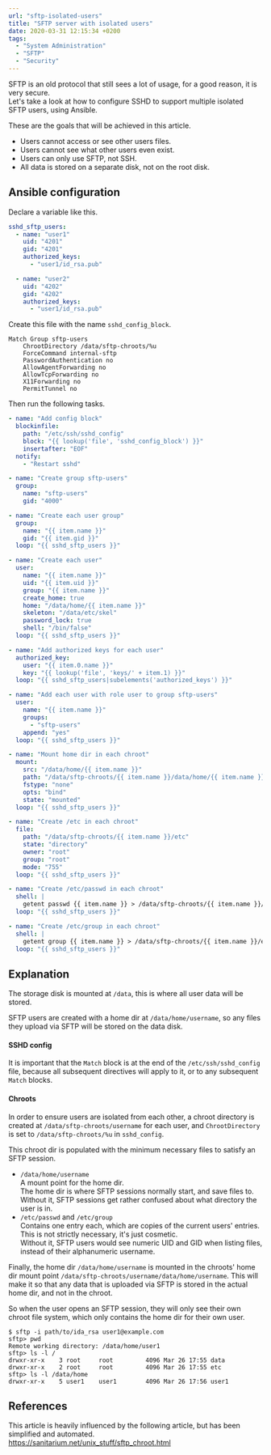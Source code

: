 ```yaml
---
url: "sftp-isolated-users"
title: "SFTP server with isolated users"
date: 2020-03-31 12:15:34 +0200
tags:
  - "System Administration"
  - "SFTP"
  - "Security"
---
```


SFTP is an old protocol that still sees a lot of usage,
for a good reason, it is very secure.  
Let's take a look at how to configure SSHD to support multiple isolated SFTP users,
using Ansible.

<!--more-->

These are the goals that will be achieved in this article.

- Users cannot access or see other users files.
- Users cannot see what other users even exist.
- Users can only use SFTP, not SSH.
- All data is stored on a separate disk, not on the root disk.



## Ansible configuration

Declare a variable like this.

```yaml
sshd_sftp_users:
  - name: "user1"
    uid: "4201"
    gid: "4201"
    authorized_keys:
      - "user1/id_rsa.pub"

  - name: "user2"
    uid: "4202"
    gid: "4202"
    authorized_keys:
      - "user1/id_rsa.pub"
```

Create this file with the name `sshd_config_block`.

```plain
Match Group sftp-users
    ChrootDirectory /data/sftp-chroots/%u
    ForceCommand internal-sftp
    PasswordAuthentication no
    AllowAgentForwarding no
    AllowTcpForwarding no
    X11Forwarding no
    PermitTunnel no
```

Then run the following tasks.

```yaml
- name: "Add config block"
  blockinfile:
    path: "/etc/ssh/sshd_config"
    block: "{{ lookup('file', 'sshd_config_block') }}"
    insertafter: "EOF"
  notify:
    - "Restart sshd"

- name: "Create group sftp-users"
  group:
    name: "sftp-users"
    gid: "4000"

- name: "Create each user group"
  group:
    name: "{{ item.name }}"
    gid: "{{ item.gid }}"
  loop: "{{ sshd_sftp_users }}"

- name: "Create each user"
  user:
    name: "{{ item.name }}"
    uid: "{{ item.uid }}"
    group: "{{ item.name }}"
    create_home: true
    home: "/data/home/{{ item.name }}"
    skeleton: "/data/etc/skel"
    password_lock: true
    shell: "/bin/false"
  loop: "{{ sshd_sftp_users }}"

- name: "Add authorized keys for each user"
  authorized_key:
    user: "{{ item.0.name }}"
    key: "{{ lookup('file', 'keys/' + item.1) }}"
  loop: "{{ sshd_sftp_users|subelements('authorized_keys') }}"

- name: "Add each user with role user to group sftp-users"
  user:
    name: "{{ item.name }}"
    groups:
      - "sftp-users"
    append: "yes"
  loop: "{{ sshd_sftp_users }}"

- name: "Mount home dir in each chroot"
  mount:
    src: "/data/home/{{ item.name }}"
    path: "/data/sftp-chroots/{{ item.name }}/data/home/{{ item.name }}"
    fstype: "none"
    opts: "bind"
    state: "mounted"
  loop: "{{ sshd_sftp_users }}"

- name: "Create /etc in each chroot"
  file:
    path: "/data/sftp-chroots/{{ item.name }}/etc"
    state: "directory"
    owner: "root"
    group: "root"
    mode: "755"
  loop: "{{ sshd_sftp_users }}"

- name: "Create /etc/passwd in each chroot"
  shell: |
    getent passwd {{ item.name }} > /data/sftp-chroots/{{ item.name }}/etc/passwd
  loop: "{{ sshd_sftp_users }}"

- name: "Create /etc/group in each chroot"
  shell: |
    getent group {{ item.name }} > /data/sftp-chroots/{{ item.name }}/etc/group
  loop: "{{ sshd_sftp_users }}"
```



## Explanation

The storage disk is mounted at `/data`, this is where all user data will be stored.

SFTP users are created with a home dir at `/data/home/username`,
so any files they upload via SFTP will be stored on the data disk.

#### SSHD config

It is important that the `Match` block is at the end of the `/etc/ssh/sshd_config` file,
because all subsequent directives will apply to it, or to any subsequent `Match` blocks.

#### Chroots

In order to ensure users are isolated from each other,
a chroot directory is created at `/data/sftp-chroots/username` for each user,
and `ChrootDirectory` is set to `/data/sftp-chroots/%u` in `sshd_config`.

This chroot dir is populated with
the minimum necessary files to satisfy an SFTP session.

- `/data/home/username`  
  A mount point for the home dir.  
  The home dir is where SFTP sessions normally start, and save files to.  
  Without it, SFTP sessions get rather confused about what directory the user is in.
- `/etc/passwd` and `/etc/group`  
  Contains one entry each, which are copies of the current users' entries.  
  This is not strictly necessary, it's just cosmetic.  
  Without it, SFTP users would see numeric UID and GID when listing files,
  instead of their alphanumeric username.

Finally, the home dir `/data/home/username` is mounted in
the chroots' home dir mount point `/data/sftp-chroots/username/data/home/username`.
This will make it so that any data that is uploaded via SFTP is stored
in the actual home dir, and not in the chroot.

So when the user opens an SFTP session, they will only see their own chroot file system,
which only contains the home dir for their own user.

```plain
$ sftp -i path/to/ida_rsa user1@example.com
sftp> pwd
Remote working directory: /data/home/user1
sftp> ls -l /
drwxr-xr-x    3 root     root         4096 Mar 26 17:55 data
drwxr-xr-x    2 root     root         4096 Mar 26 17:55 etc
sftp> ls -l /data/home
drwxr-xr-x    5 user1    user1        4096 Mar 26 17:56 user1
```



## References

This article is heavily influenced by the following article,
but has been simplified and automated.  
https://sanitarium.net/unix_stuff/sftp_chroot.html
